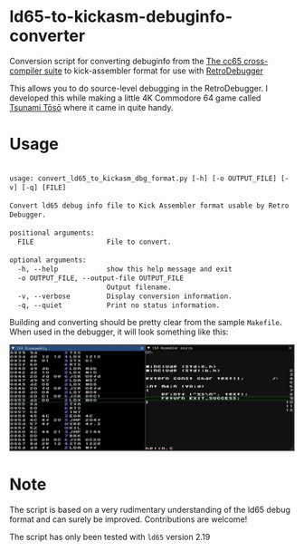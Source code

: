 # ld65-to-kickasm-debuginfo-converter

Conversion script for converting debuginfo from the [The cc65 cross-compiler suite](https://github.com/cc65/cc65) to kick-assembler format for use with [RetroDebugger](https://github.com/slajerek/RetroDebugger)

This allows you to do source-level debugging in the RetroDebugger. I developed this while making a little 4K Commodore 64 game called [Tsunami Tōsō](https://galfodo.itch.io/tsunami-toso-4k) where it came in quite handy. 

# Usage


```

usage: convert_ld65_to_kickasm_dbg_format.py [-h] [-o OUTPUT_FILE] [-v] [-q] [FILE]

Convert ld65 debug info file to Kick Assembler format usable by Retro
Debugger.

positional arguments:
  FILE                  File to convert.

optional arguments:
  -h, --help            show this help message and exit
  -o OUTPUT_FILE, --output-file OUTPUT_FILE
                        Output filename.
  -v, --verbose         Display conversion information.
  -q, --quiet           Print no status information.

```

Building and converting should be pretty clear from the sample `Makefile`. When used in the debugger, it will look something like this:

![debugger_screenshot](debugger_screenshot.png)

# Note

The script is based on a very rudimentary understanding of the ld65 debug format and can surely be improved. Contributions are welcome!

The script has only been tested with `ld65` version 2.19




